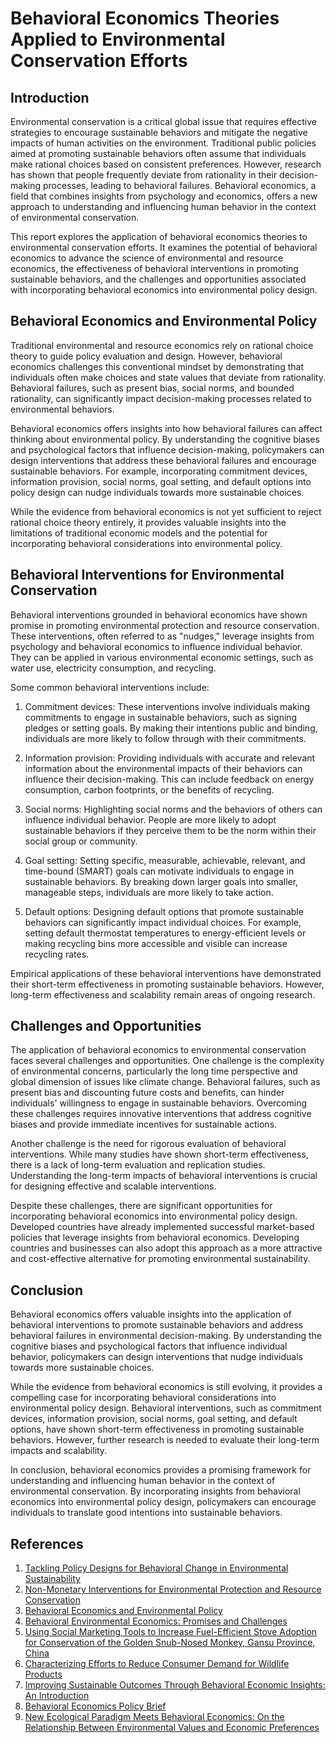 # Behavioral Economics Theories Applied to Environmental Conservation Efforts

## Introduction

Environmental conservation is a critical global issue that requires effective strategies to encourage sustainable behaviors and mitigate the negative impacts of human activities on the environment. Traditional public policies aimed at promoting sustainable behaviors often assume that individuals make rational choices based on consistent preferences. However, research has shown that people frequently deviate from rationality in their decision-making processes, leading to behavioral failures. Behavioral economics, a field that combines insights from psychology and economics, offers a new approach to understanding and influencing human behavior in the context of environmental conservation.

This report explores the application of behavioral economics theories to environmental conservation efforts. It examines the potential of behavioral economics to advance the science of environmental and resource economics, the effectiveness of behavioral interventions in promoting sustainable behaviors, and the challenges and opportunities associated with incorporating behavioral economics into environmental policy design.

## Behavioral Economics and Environmental Policy

Traditional environmental and resource economics rely on rational choice theory to guide policy evaluation and design. However, behavioral economics challenges this conventional mindset by demonstrating that individuals often make choices and state values that deviate from rationality. Behavioral failures, such as present bias, social norms, and bounded rationality, can significantly impact decision-making processes related to environmental behaviors.

Behavioral economics offers insights into how behavioral failures can affect thinking about environmental policy. By understanding the cognitive biases and psychological factors that influence decision-making, policymakers can design interventions that address these behavioral failures and encourage sustainable behaviors. For example, incorporating commitment devices, information provision, social norms, goal setting, and default options into policy design can nudge individuals towards more sustainable choices.

While the evidence from behavioral economics is not yet sufficient to reject rational choice theory entirely, it provides valuable insights into the limitations of traditional economic models and the potential for incorporating behavioral considerations into environmental policy.

## Behavioral Interventions for Environmental Conservation

Behavioral interventions grounded in behavioral economics have shown promise in promoting environmental protection and resource conservation. These interventions, often referred to as "nudges," leverage insights from psychology and behavioral economics to influence individual behavior. They can be applied in various environmental economic settings, such as water use, electricity consumption, and recycling.

Some common behavioral interventions include:

1. Commitment devices: These interventions involve individuals making commitments to engage in sustainable behaviors, such as signing pledges or setting goals. By making their intentions public and binding, individuals are more likely to follow through with their commitments.

2. Information provision: Providing individuals with accurate and relevant information about the environmental impacts of their behaviors can influence their decision-making. This can include feedback on energy consumption, carbon footprints, or the benefits of recycling.

3. Social norms: Highlighting social norms and the behaviors of others can influence individual behavior. People are more likely to adopt sustainable behaviors if they perceive them to be the norm within their social group or community.

4. Goal setting: Setting specific, measurable, achievable, relevant, and time-bound (SMART) goals can motivate individuals to engage in sustainable behaviors. By breaking down larger goals into smaller, manageable steps, individuals are more likely to take action.

5. Default options: Designing default options that promote sustainable behaviors can significantly impact individual choices. For example, setting default thermostat temperatures to energy-efficient levels or making recycling bins more accessible and visible can increase recycling rates.

Empirical applications of these behavioral interventions have demonstrated their short-term effectiveness in promoting sustainable behaviors. However, long-term effectiveness and scalability remain areas of ongoing research.

## Challenges and Opportunities

The application of behavioral economics to environmental conservation faces several challenges and opportunities. One challenge is the complexity of environmental concerns, particularly the long time perspective and global dimension of issues like climate change. Behavioral failures, such as present bias and discounting future costs and benefits, can hinder individuals' willingness to engage in sustainable behaviors. Overcoming these challenges requires innovative interventions that address cognitive biases and provide immediate incentives for sustainable actions.

Another challenge is the need for rigorous evaluation of behavioral interventions. While many studies have shown short-term effectiveness, there is a lack of long-term evaluation and replication studies. Understanding the long-term impacts of behavioral interventions is crucial for designing effective and scalable interventions.

Despite these challenges, there are significant opportunities for incorporating behavioral economics into environmental policy design. Developed countries have already implemented successful market-based policies that leverage insights from behavioral economics. Developing countries and businesses can also adopt this approach as a more attractive and cost-effective alternative for promoting environmental sustainability.

## Conclusion

Behavioral economics offers valuable insights into the application of behavioral interventions to promote sustainable behaviors and address behavioral failures in environmental decision-making. By understanding the cognitive biases and psychological factors that influence individual behavior, policymakers can design interventions that nudge individuals towards more sustainable choices.

While the evidence from behavioral economics is still evolving, it provides a compelling case for incorporating behavioral considerations into environmental policy design. Behavioral interventions, such as commitment devices, information provision, social norms, goal setting, and default options, have shown short-term effectiveness in promoting sustainable behaviors. However, further research is needed to evaluate their long-term impacts and scalability.

In conclusion, behavioral economics provides a promising framework for understanding and influencing human behavior in the context of environmental conservation. By incorporating insights from behavioral economics into environmental policy design, policymakers can encourage individuals to translate good intentions into sustainable behaviors.

## References

1. [Tackling Policy Designs for Behavioral Change in Environmental Sustainability](https://environment-review.yale.edu/tackling-policy-designs-behavioral-change-environmental-sustainability)
2. [Non-Monetary Interventions for Environmental Protection and Resource Conservation](https://link.springer.com/article/10.1007/s10640-017-0162-3)
3. [Behavioral Economics and Environmental Policy](https://www.journals.uchicago.edu/doi/full/10.1093/reep/rem027)
4. [Behavioral Environmental Economics: Promises and Challenges](https://link.springer.com/article/10.1007/s10640-014-9783-y)
5. [Using Social Marketing Tools to Increase Fuel-Efficient Stove Adoption for Conservation of the Golden Snub-Nosed Monkey, Gansu Province, China](https://www.nature.com/articles/s41562-021-01109-5)
6. [Characterizing Efforts to Reduce Consumer Demand for Wildlife Products](https://www.nature.com/articles/s41562-021-01109-5)
7. [Improving Sustainable Outcomes Through Behavioral Economic Insights: An Introduction](https://science.abainternational.org/2023/12/06/improving-sustainable-outcomes-through-behavioral-economic-insights-an-introduction/)
8. [Behavioral Economics Policy Brief](https://nap.nationalacademies.org/resource/26874/Behavioral_Economics_Policy_Brief.pdf)
9. [New Ecological Paradigm Meets Behavioral Economics: On the Relationship Between Environmental Values and Economic Preferences](https://www.sciencedirect.com/science/article/abs/pii/S0095069621000838)